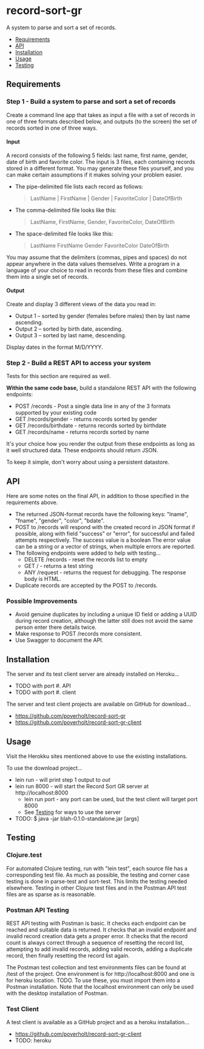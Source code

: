 # record-sort-gr

A system to parse and sort a set of records.

- [Requirements](#requirements)
- [API](#api)
- [Installation](#installation)
- [Usage](#usage)
- [Testing](#testing)

## Requirements

### Step 1 - Build a system to parse and sort a set of records

Create a command line app that takes as input a file with a set of records in one of three formats
described below, and outputs (to the screen) the set of records sorted in one of three ways.

#### Input

A record consists of the following 5 fields: last name, first name, gender, date of birth and favorite
color. The input is 3 files, each containing records stored in a different format. You may generate
these files yourself, and you can make certain assumptions if it makes solving your problem easier.

* The pipe-delimited file lists each record as follows: 
  > LastName | FirstName | Gender | FavoriteColor | DateOfBirth
* The comma-delimited file looks like this: 
  > LastName, FirstName, Gender, FavoriteColor, DateOfBirth
* The space-delimited file looks like this: 
  > LastName FirstName Gender FavoriteColor DateOfBirth

You may assume that the delimiters (commas, pipes and spaces) do not appear anywhere in the
data values themselves. Write a program in a language of your choice to read in records from these
files and combine them into a single set of records.

#### Output

Create and display 3 different views of the data you read in:

* Output 1 – sorted by gender (females before males) then by last name ascending.
* Output 2 – sorted by birth date, ascending.
* Output 3 – sorted by last name, descending.

Display dates in the format M/D/YYYY.

### Step 2 - Build a REST API to access your system

Tests for this section are required as well.

**Within the same code base,** build a standalone REST API with the following endpoints:

* POST /records - Post a single data line in any of the 3 formats supported by your existing code
* GET /records/gender - returns records sorted by gender
* GET /records/birthdate - returns records sorted by birthdate
* GET /records/name - returns records sorted by name

It's your choice how you render the output from these endpoints as long as it well structured data.
These endpoints should return JSON.

To keep it simple, don't worry about using a persistent datastore.

## API

Here are some notes on the final API, in addition to those specified in the requirements above.

* The returned JSON-format records have the following keys: "lname", "fname", "gender", "color", "bdate".
* POST to /records will respond with the created record in JSON format if possible, along with field
"success" or "error", for successful and failed attempts respectively. The success value is a boolean
The error value can be a string or a vector of strings, when multiple errors are reported.
* The following endpoints were added to help with testing...
  * DELETE /records - reset the records list to empty
  * GET / - returns a test string
  * ANY /request - returns the request for debugging. The response body is  HTML.
* Duplicate records are accepted by the POST to /records.

### Possible Improvements

* Avoid genuine duplicates by including a unique ID field or adding a UUID during record creation,
although the latter still does not avoid the same person enter there details twice.
* Make response to POST /records more consistent.
* Use Swagger to document the API.

## Installation

The server and its test client server are already installed on Heroku...
* TODO with port #. API
* TODO with port #. client

The server and test client projects are available on GitHub for download...
* https://github.com/poverholt/record-sort-gr
* https://github.com/poverholt/record-sort-gr-client

## Usage

Visit the Herokku sites mentioned above to use the existing installations.

To use the download project...
* lein run - will print step 1 output to *out*
* lein run 8000 - will start the Record Sort GR server at http://localhost:8000
  * lein run port - any port can be used, but the test client will target port 8000
  * See [Testing](##Testing) for ways to use the server
* TODO: $ java -jar blah-0.1.0-standalone.jar [args]

## Testing

### Clojure.test

For automated Clojure testing, run with "lein test", each source file has a corresponding test file.
As much as possible, the testing and corner case testing is done in parse-test and sort-test.
This limits the testing needed elsewhere. Testing in other Clojure test files and in the Postman
API test files are as sparse as is reasonable.

### Postman API Testing

REST API testing with Postman is basic. It checks each endpoint can be reached and suitable data is
returned. It checks that an invalid endpoint and invalid record creation data gets a proper error.
It checks that the record count is always correct through a sequence of resetting the record list,
attempting to add invalid records, adding valid records, adding a duplicate record, then finally
resetting the record list again.

The Postman test collection and test environments files can be found at /test of the project.
One environment is for http://localhost:8000 and one is for heroku location. TODO.
To use these, you must import them into a Postman installation. Note that the localhost
environment can only be used with the desktop installation of Postman.

### Test Client

A test client is available as a GitHub project and as a heroku installation...
* https://github.com/poverholt/record-sort-gr-client
* TODO: heroku
